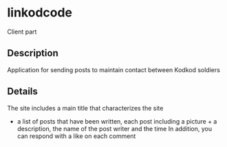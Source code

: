 # linkodcode

Client part

## Description

Application for sending posts to maintain contact between Kodkod soldiers

## Details

The site includes a main title that characterizes the site

- a list of posts that have been written, each post including a picture + a description, the name of the post writer and the time
  In addition, you can respond with a like on each comment
